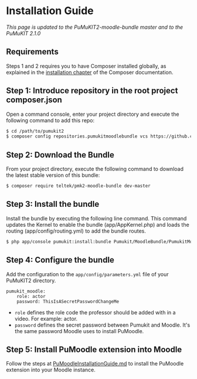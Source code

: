 Installation Guide
==================

*This page is updated to the PuMuKIT2-moodle-bundle master and to the PuMuKIT 2.1.0*

Requirements
------------

Steps 1 and 2 requires you to have Composer installed globally, as explained
in the [installation chapter](https://getcomposer.org/doc/00-intro.md)
of the Composer documentation.


Step 1: Introduce repository in the root project composer.json
--------------------------------------------------------------

Open a command console, enter your project directory and execute the
following command to add this repo:

```bash
$ cd /path/to/pumukit2
$ composer config repositories.pumukitmoodlebundle vcs https://github.com/teltek/PuMuKIT2-moodle-bundle
```

Step 2: Download the Bundle
---------------------------

From your project directory, execute the following command to download
the latest stable version of this bundle:

```bash
$ composer require teltek/pmk2-moodle-bundle dev-master
```

Step 3: Install the bundle
--------------------------

Install the bundle by executing the following line command. This command updates
the Kernel to enable the bundle (app/AppKernel.php) and loads the routing
(app/config/routing.yml) to add the bundle routes.

```bash
$ php app/console pumukit:install:bundle Pumukit/MoodleBundle/PumukitMoodleBundle
```

Step 4: Configure the bundle
----------------------------

Add the configuration to the `app/config/parameters.yml` file of your PuMuKIT2 directory.

```
pumukit_moodle:
    role: actor
    password: ThisIsASecretPasswordChangeMe
```

* `role` defines the role code the professor should be added with in a video. For example: actor.
* `password` defines the secret password between Pumukit and Moodle. It's the same password Moodle uses to install PuMoodle.

Step 5: Install PuMoodle extension into Moodle
----------------------------------------------

Follow the steps at [PuMoodleInstallationGuide.md](PuMoodleInstallationGuide.md)
to install the PuMoodle extension into your Moodle instance.
